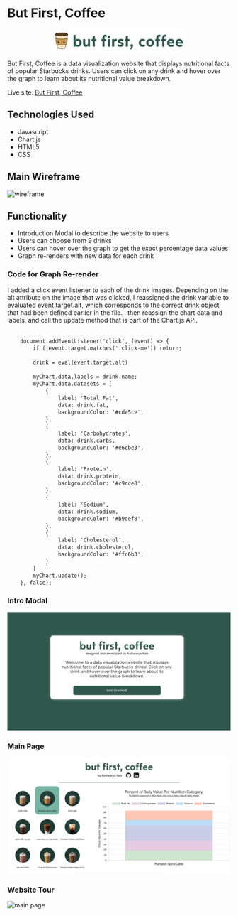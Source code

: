 # But First, Coffee

<p align="center">
    <img  src="./images/logo.png" width="60%" alt="logo">
</p>

But First, Coffee is a data visualization website that displays nutritional facts of popular Starbucks drinks. Users can click on any drink and hover over the graph to learn about its nutritional value breakdown.

Live site: [But First, Coffee](https://aishnair22.github.io/but-first-coffee/)

## Technologies Used
* Javascript
* Chart.js
* HTML5
* CSS

## Main Wireframe
<img src="https://user-images.githubusercontent.com/68571386/98456343-58b05f80-2131-11eb-8605-d911a66fbde5.png" alt="wireframe">


## Functionality
* Introduction Modal to describe the website to users
* Users can choose from 9 drinks
* Users can hover over the graph to get the exact percentage data values
* Graph re-renders with new data for each drink

### Code for Graph Re-render
I added a click event listener to each of the drink images. Depending on the alt attribute on the image that was clicked, I reassigned the drink variable to evaluated event.target.alt, which corresponds to the correct drink object that had been defined earlier in the file. I then reassign the chart data and labels, and call the update method that is part of the Chart.js API.

<pre><code>
    document.addEventListener('click', (event) => {
        if (!event.target.matches('.click-me')) return; 

        drink = eval(event.target.alt)
        
        myChart.data.labels = drink.name;    
        myChart.data.datasets = [
            {
                label: 'Total Fat',
                data: drink.fat,
                backgroundColor: '#cde5ce',
            },
            {
                label: 'Carbohydrates',
                data: drink.carbs,
                backgroundColor: '#e6cbe3',
            },
            {
                label: 'Protein',
                data: drink.protein,
                backgroundColor: '#c9cce8',
            },
            {
                label: 'Sodium',
                data: drink.sodium,
                backgroundColor: '#b9def8',
            },
            {
                label: 'Cholesterol',
                data: drink.cholesterol,
                backgroundColor: '#ffc6b3',
            }
        ]
        myChart.update();
    }, false);
</code></pre>

### Intro Modal
<img src="./images/intro-modal.png" alt="intro modal">

### Main Page
<img src="./images/main-page.png" alt="main page">

### Website Tour
<img src="./images/main-page.gif" alt="main page">
